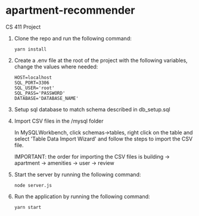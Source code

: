 # apartment-recommender
CS 411 Project

1. Clone the repo and run the following command:
	```
	yarn install
	```
2. Create a .env file at the root of the project with the following variables, change the values where needed:
	```
	HOST=localhost
	SQL_PORT=3306
	SQL_USER='root'
	SQL_PASS='PASSWORD'
	DATABASE='DATABASE_NAME'
	```
3. Setup sql database to match schema described in db_setup.sql

4. Import CSV files in the /mysql folder

	In MySQLWorkbench, click schemas->tables, right click on the table and select 'Table Data Import Wizard' and follow the steps to import the CSV file.

	IMPORTANT: the order for importing the CSV files is building -> apartment -> amenities -> user -> review

5. Start the server by running the following command:
	```
	node server.js
	```

6. Run the application by running the following command:
	```
	yarn start
	```
